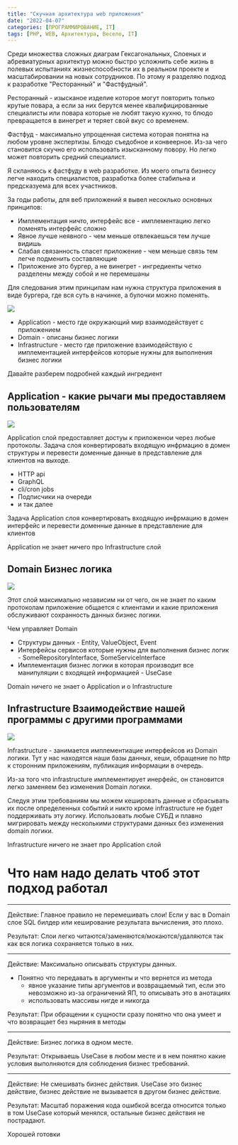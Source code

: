 ```yaml
---
title: "Скучная архитектура web приложения"
date: "2022-04-07"
categories: [ПРОГРАММИРОВАНИЕ, IT]
tags: [PHP, WEB, Архитектура, Весело, IT]
---
```


Среди множества сложных диаграм Гексагональных, Слоеных и абревиатурных архитектур можно быстро усложнить себе жизнь 
в полевых испытаниях жизнеспособности их в реальном проекте и масштабировании на новых сотрудников. По этому я разделяю
подход к разработке "Ресторанный" и "Фастфудный".

Ресторанный - изысканое изделие которое могут повторить только крутые повара, а если за них берутся менее 
квалифицированные специалисты или повара которые не любят такую кухню, то блюдо превращается в 
винегрет и теряет свой вкус со временем.

Фастфуд - максимально упрощенная система которая понятна на любом уровне экспертизы. 
Блюдо съедобное и конвеерное. Из-за чего становится скучно его использовать изысканному повору. Но легко может повторить
средний специалист.

Я скланяюсь к фастфуду в web разработке. Из моего опыта бизнесу легче находить специалистов, 
разработка более стабильна и предсказуема для всех участников.

За годы работы, для веб приложений я вывел несоклько основных принципов:

 - Имплементация ничто, интерфейс все - имплементацию легко поменять интерфейс сложно
 - Явное лучше неявного - чем меньше отвлекаешься тем лучше видишь
 - Слабая связанность спасет приложение - чем меньше связь тем легче подменить составляющие
 - Приложение это бургер, а не винегрет - ингредиенты четко разделены между собой и не перемешаны
 
Для следования этим принципам нам нужна структура приложения в виде бургера, где вся суть в начинке, 
а булочки можно поменять.

![](/img/boring-architecture/burger.jpeg)

- Application - место где окружающий мир взаимодействует с приложением
- Domain - описаны бизнес логики
- Infrastructure - место где приложение взаимодействую с имплементацией интерфейсов которые нужны для выполнения бизнес логики

Давайте разберем подробней каждый ингредиент

## Application - какие рычаги мы предоставляем пользователям

![](/img/boring-architecture/burger_top.png)

Application слой предоставляет достуы к приложенюи через любые протоколы. Задача слоя конвертировать входящую инфрмацию 
в домен структуры и перевести доменные данные в представление для клиентов на выходе.

- HTTP api
- GraphQL
- cli/cron jobs
- Подписчики на очереди
- и так далее

Задача Application слоя конвертировать входящую инфрмацию в домен интерфейс
и перевести доменные данные в представление для клиентов

Application не знает ничего про Infrastructure слой

## Domain Бизнес логика

![](/img/boring-architecture/burger_mid.jpeg)

Этот слой максимально независим ни от чего, он не знает по каким протоколам приложение общается с клиентами и 
какие приложения обслуживают сохранность данных бизнес логики. 

Чем управляет Domain

- Структуры данных - Entity, ValueObject, Event
- Интерфейсы сервисов которые нужны для выполнения бизнес логик - SomeRepositoryInterface, SomeServiceInterface
- Имплементация бизнес логики в которая производит все манипуляции с входящей информацией - UseCase

Domain ничего не знает о Application и о Infrastructure

## Infrastructure Взаимодействие нашей программы с другими программами

![](/img/boring-architecture/burger_bot.png)

Infrastructure - занимается имплементиацие интерфейсов из Domain логики.
Тут у нас находятся наши базы данных, кеши, обращение по http к сторонним приложениям, публикация информации в очередь.

Из-за того что infrastructure имплементирует инерфейс, он становится легко заменяем без изменения Domain логики.

Следуя этим требованиям мы можем кешировать данные и сбрасывать их после определенных событий и никто кроме infrastructure
не будет поддерживать эту логику.
Использовать любые СУБД и плавно мигрировать между несколькими структурами данных без изменения domain логики.

Infrastructure ничего не знает про Application слой


# Что нам надо делать чтоб этот подход работал

----

Действие: Главное правило не перемешивать слои! Если у вас в Domain слое SQL билдер или кеширование результата вычисления, это плохо.

Результат: Слои легко читаются/заменяются/мокаются/удаляются так как вся логика сохраняется только в них.

----

Действие: Максимально описывать структуры данных.

- Понятно что передавать в аргументы и что вернется из метода
  + явное указание типы аргументов и возвращаемый тип, если это невозможно из-за ограничений ЯП, то описывать это в анотациях
  + использовать массивы нигде и никогда
  
Результат: При обращении к сущности сразу понятно что она умеет и что возвращает без ныряния в методы

----

Действие: Бизнес логика в одном месте.

Результат: Открываешь UseCase в любом месте и в нем понятно какие условия выполняются для соблюдения бизнес требований.

----

Действие: Не смешивать бизнес действия. UseCase это бизнес действие, бизнес действие не вызывается в другом бизнес действие.

Результат: Масштаб поражения кода ошибкой всегда относится только в том UseCase который менялся, остальные бизнес действия не пострадают.

Хорошей готовки